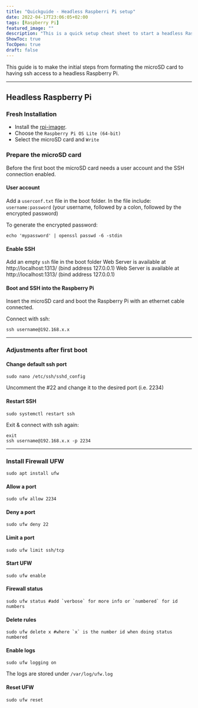 ```yaml
---
title: "Quickguide - Headless Raspberri Pi setup"
date: 2022-04-17T23:06:05+02:00
tags: [Raspberry Pi]
featured_image: ""
description: "This is a quick setup cheat sheet to start a headless Raspberry Pi."
ShowToc: true
TocOpen: true
draft: false
---
```


This guide is to make the initial steps from formating the microSD card to having ssh access to a headless Raspberry Pi.

---

## Headless Raspberry Pi

### Fresh Installation
- Install the [rpi-imager](https://github.com/raspberrypi/rpi-imager).
- Choose the `Raspberry Pi OS Lite (64-bit)`
- Select the microSD card and `Write`

### Prepare the microSD card
Before the first boot the microSD card needs a user account and the SSH connection enabled.

#### User account
Add a `userconf.txt` file in the boot folder. In the file include: `username:password` (your username, followed by a colon, followed by the encrypted password)

To generate the encrypted password:

```
echo 'mypassword' | openssl passwd -6 -stdin
```

#### Enable SSH
Add an empty `ssh` file in the boot folder
Web Server is available at http://localhost:1313/ (bind address 127.0.0.1)
Web Server is available at http://localhost:1313/ (bind address 127.0.0.1)

#### Boot and SSH into the Raspberry Pi
Insert the microSD card and boot the Raspberry Pi with an ethernet cable connected.

Connect with ssh:
```
ssh username@192.168.x.x
```

---
### Adjustments after first boot

#### Change default ssh port

```
sudo nano /etc/ssh/sshd_config
```
Uncomment the #22 and change it to the desired port (i.e. 2234)

#### Restart SSH 
```
sudo systemctl restart ssh
```
Exit & connect with ssh again:
```
exit
ssh username@192.168.x.x -p 2234
```

---
### Install Firewall UFW

```
sudo apt install ufw
```
#### Allow a port
```
sudo ufw allow 2234
```
#### Deny a port
```
sudo ufw deny 22
```
#### Limit a port
```
sudo ufw limit ssh/tcp
```
#### Start UFW
```
sudo ufw enable
```
#### Firewall status
```
sudo ufw status #add `verbose` for more info or `numbered` for id numbers
```
#### Delete rules
```
sudo ufw delete x #where `x` is the number id when doing status numbered
```
#### Enable logs
```
sudo ufw logging on
```
The logs are stored under `/var/log/ufw.log`
#### Reset UFW
```
sudo ufw reset
```